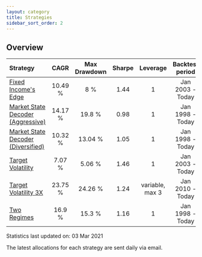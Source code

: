 ```yaml
---
layout: category
title: Strategies
sidebar_sort_order: 2
---
```


## Overview

| Strategy | CAGR | Max Drawdown | Sharpe | Leverage | Backtest period |
| :------- | :--: | :----------: | :----: | :------: | :-------------: |
| [Fixed Income's Edge](/strategies/fixed-incomes-edge) | 10.49 % | 8 % | 1.44 | 1 | Jan 2003 - Today |
| [Market State Decoder (Aggressive)](/strategies/market-state-decoder-aggressive) | 14.17 % | 19.8 % | 0.98 | 1 | Jan 1998 - Today |
| [Market State Decoder (Diversified)](/strategies/market-state-decoder-diversified) | 10.32 % | 13.04 % | 1.05 | 1 | Jan 1998 - Today |
| [Target Volatility](/strategies/target-volatility) | 7.07 % | 5.06 % | 1.46 | 1 | Jan 2003 - Today |
| [Target Volatility 3X](/strategies/target-volatility-3x) | 23.75 % | 24.26 % | 1.24 | variable, max 3 | Jan 2010 - Today |
| [Two Regimes](/strategies/two-regimes) | 16.9 % | 15.3 % | 1.16 | 1 | Jan 1998 - Today |

Statistics last updated on: 03 Mar 2021

The latest allocations for each strategy are sent daily via email.
